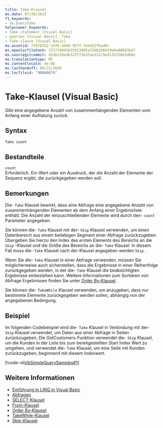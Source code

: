 ```yaml
---
title: Take-Klausel
ms.date: 07/20/2015
f1_keywords:
- vb.QueryTake
helpviewer_keywords:
- Take statement [Visual Basic]
- queries [Visual Basic], Take
- Take clause [Visual Basic]
ms.assetid: 77bf87b2-1476-4456-957f-fee922fbad8c
ms.openlocfilehash: f2377d8d1635912885a310b2b0429a6a00083b47
ms.sourcegitcommit: d2db216e46323f73b32ae312c9e4135258e5d68e
ms.translationtype: MT
ms.contentlocale: de-DE
ms.lasthandoff: 09/22/2020
ms.locfileid: "90869674"
---
```

# <a name="take-clause-visual-basic"></a>Take-Klausel (Visual Basic)

Gibt eine angegebene Anzahl von zusammenhängenden Elementen vom Anfang einer Auflistung zurück.  
  
## <a name="syntax"></a>Syntax  
  
```vb  
Take count  
```  
  
## <a name="parts"></a>Bestandteile  

 `count`  
 Erforderlich. Ein-Wert oder ein Ausdruck, der die Anzahl der Elemente der Sequenz ergibt, die zurückgegeben werden soll.  
  
## <a name="remarks"></a>Bemerkungen  

 Die- `Take` Klausel bewirkt, dass eine Abfrage eine angegebene Anzahl von zusammenhängenden Elementen ab dem Anfang einer Ergebnisliste enthält. Die Anzahl der einzuschließenden Elemente wird durch den- `count` Parameter angegeben.  
  
 Sie können die- `Take` Klausel mit der- `Skip` Klausel verwenden, um einen Datenbereich aus einem beliebigen Segment einer Abfrage zurückzugeben. Übergeben Sie hierzu den Index des ersten Elements des Bereichs an die `Skip` -Klausel und die Größe des Bereichs an die- `Take` Klausel. In diesem Fall muss die- `Take` Klausel nach der-Klausel angegeben werden `Skip` .  
  
 Wenn Sie die- `Take` Klausel in einer Abfrage verwenden, müssen Sie möglicherweise auch sicherstellen, dass die Ergebnisse in einer Reihenfolge zurückgegeben werden, in der die- `Take` Klausel die beabsichtigten Ergebnisse einbeziehen kann. Weitere Informationen zum Sortieren von Abfrage Ergebnissen finden Sie unter [Order By-Klausel](order-by-clause.md).  
  
 Sie können die- `TakeWhile` Klausel verwenden, um anzugeben, dass nur bestimmte Elemente zurückgegeben werden sollen, abhängig von der angegebenen Bedingung.  
  
## <a name="example"></a>Beispiel  

 Im folgenden Codebeispiel wird die- `Take` Klausel in Verbindung mit der- `Skip` Klausel verwendet, um Daten aus einer Abfrage in Seiten zurückzugeben. Die GetCustomers-Funktion verwendet die- `Skip` Klausel, um die Kunden in der Liste bis zum bereitgestellten Start Index Wert zu umgehen, und verwendet die- `Take` Klausel, um eine Seite mit Kunden zurückzugeben, beginnend mit diesem Indexwert.  
  
 [!code-vb[VbSimpleQuerySamples#1](~/samples/snippets/visualbasic/VS_Snippets_VBCSharp/VbSimpleQuerySamples/VB/QuerySamples1.vb#1)]  
  
## <a name="see-also"></a>Weitere Informationen

- [Einführung in LINQ in Visual Basic](../../programming-guide/language-features/linq/introduction-to-linq.md)
- [Abfragen](index.md)
- [SELECT-Klausel](select-clause.md)
- [From-Klausel](from-clause.md)
- [Order By-Klausel](order-by-clause.md)
- [TakeWhile-Klausel](take-while-clause.md)
- [Skip-Klausel](skip-clause.md)
